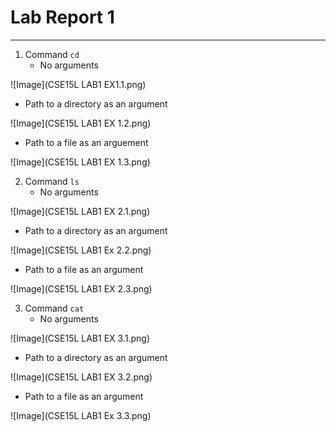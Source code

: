 # Lab Report 1
---
1. Command `cd`
   - No arguments

![Image](CSE15L LAB1 EX1.1.png)
  
   - Path to a directory as an argument

![Image](CSE15L LAB1 EX 1.2.png)
  
   - Path to a file as an arguement

![Image](CSE15L LAB1 EX 1.3.png)


2. Command `ls`
   - No  arguments

![Image](CSE15L LAB1 EX 2.1.png)
  
   - Path to a directory as an argument

![Image](CSE15L LAB1 Ex 2.2.png)
  
   - Path to a file as an argument

![Image](CSE15L LAB1 EX 2.3.png)


3. Command `cat`
   - No arguments

![Image](CSE15L LAB1 EX 3.1.png)
  
   - Path to a directory as an argument

![Image](CSE15L LAB1 EX 3.2.png)
  
   - Path to a file as an argument

![Image](CSE15L LAB1 Ex 3.3.png)

